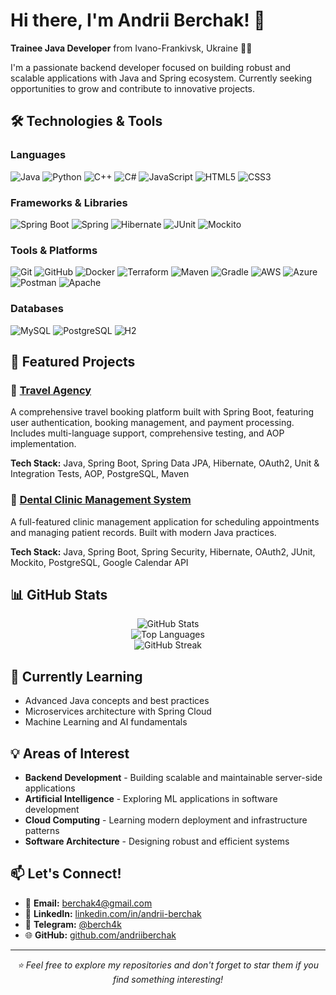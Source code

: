# Hi there, I'm Andrii Berchak! 👋

**Trainee Java Developer** from Ivano-Frankivsk, Ukraine 💛💙

I'm a passionate backend developer focused on building robust and scalable applications with Java and Spring ecosystem. Currently seeking opportunities to grow and contribute to innovative projects.

## 🛠️ Technologies & Tools

### Languages
![Java](https://img.shields.io/badge/-Java-007396?style=flat-square&logo=java&logoColor=white)
![Python](https://img.shields.io/badge/-Python-3776AB?style=flat-square&logo=python&logoColor=white)
![C++](https://img.shields.io/badge/-C++-00599C?style=flat-square&logo=cplusplus&logoColor=white)
![C#](https://img.shields.io/badge/-C%23-239120?style=flat-square&logo=csharp&logoColor=white)
![JavaScript](https://img.shields.io/badge/-JavaScript-F7DF1E?style=flat-square&logo=javascript&logoColor=black)
![HTML5](https://img.shields.io/badge/-HTML5-E34F26?style=flat-square&logo=html5&logoColor=white)
![CSS3](https://img.shields.io/badge/-CSS3-1572B6?style=flat-square&logo=css3&logoColor=white)

### Frameworks & Libraries
![Spring Boot](https://img.shields.io/badge/-Spring%20Boot-6DB33F?style=flat-square&logo=springboot&logoColor=white)
![Spring](https://img.shields.io/badge/-Spring-6DB33F?style=flat-square&logo=spring&logoColor=white)
![Hibernate](https://img.shields.io/badge/-Hibernate-59666C?style=flat-square&logo=hibernate&logoColor=white)
![JUnit](https://img.shields.io/badge/-JUnit-25A162?style=flat-square&logo=junit5&logoColor=white)
![Mockito](https://img.shields.io/badge/-Mockito-78A641?style=flat-square&logo=mockito&logoColor=white)

### Tools & Platforms
![Git](https://img.shields.io/badge/-Git-F05032?style=flat-square&logo=git&logoColor=white)
![GitHub](https://img.shields.io/badge/-GitHub-181717?style=flat-square&logo=github&logoColor=white)
![Docker](https://img.shields.io/badge/-Docker-2496ED?style=flat-square&logo=docker&logoColor=white)
![Terraform](https://img.shields.io/badge/-Terraform-623CE4?style=flat-square&logo=terraform&logoColor=white)
![Maven](https://img.shields.io/badge/-Maven-C71A36?style=flat-square&logo=apachemaven&logoColor=white)
![Gradle](https://img.shields.io/badge/-Gradle-02303A?style=flat-square&logo=gradle&logoColor=white)
![AWS](https://img.shields.io/badge/-AWS-232F3E?style=flat-square&logo=amazonaws&logoColor=white)
![Azure](https://img.shields.io/badge/-Azure-0078D4?style=flat-square&logo=microsoftazure&logoColor=white)
![Postman](https://img.shields.io/badge/-Postman-FF6C37?style=flat-square&logo=postman&logoColor=white)
![Apache](https://img.shields.io/badge/-Apache-D22128?style=flat-square&logo=apache&logoColor=white)

### Databases
![MySQL](https://img.shields.io/badge/-MySQL-4479A1?style=flat-square&logo=mysql&logoColor=white)
![PostgreSQL](https://img.shields.io/badge/-PostgreSQL-336791?style=flat-square&logo=postgresql&logoColor=white)
![H2](https://img.shields.io/badge/-H2-1021FF?style=flat-square&logo=h2&logoColor=white)

## 🚀 Featured Projects

### 🏢 [Travel Agency](https://github.com/andriiberchak/travel-agency)
A comprehensive travel booking platform built with Spring Boot, featuring user authentication, booking management, and payment processing. Includes multi-language support, comprehensive testing, and AOP implementation.

**Tech Stack:** Java, Spring Boot, Spring Data JPA, Hibernate, OAuth2, Unit & Integration Tests, AOP, PostgreSQL, Maven

### 🦷 [Dental Clinic Management System](https://github.com/andriiberchak/dental-clinic-management)
A full-featured clinic management application for scheduling appointments and managing patient records. Built with modern Java practices.

**Tech Stack:** Java, Spring Boot, Spring Security, Hibernate, OAuth2, JUnit, Mockito, PostgreSQL, Google Calendar API

## 📊 GitHub Stats

<div align="center">
  <img src="https://github-readme-stats.vercel.app/api?username=andriiberchak&show_icons=true&theme=radical&hide_border=true" alt="GitHub Stats" />
</div>

<div align="center">
  <img src="https://github-readme-stats.vercel.app/api/top-langs/?username=andriiberchak&layout=compact&theme=radical&hide_border=true" alt="Top Languages" />
</div>

<div align="center">
  <img src="https://github-readme-streak-stats.herokuapp.com/?user=andriiberchak&theme=radical&hide_border=true" alt="GitHub Streak" />
</div>

## 🌱 Currently Learning

- Advanced Java concepts and best practices
- Microservices architecture with Spring Cloud
- Machine Learning and AI fundamentals

## 💡 Areas of Interest

- **Backend Development** - Building scalable and maintainable server-side applications
- **Artificial Intelligence** - Exploring ML applications in software development
- **Cloud Computing** - Learning modern deployment and infrastructure patterns
- **Software Architecture** - Designing robust and efficient systems

## 📫 Let's Connect!

- 📧 **Email:** berchak4@gmail.com
- 💼 **LinkedIn:** [linkedin.com/in/andrii-berchak](https://www.linkedin.com/in/andrii-berchak/)
- 📱 **Telegram:** [@berch4k](https://t.me/berch4k)
- 🌐 **GitHub:** [github.com/andriiberchak](https://github.com/andriiberchak)

---

<div align="center">
  <i>⭐ Feel free to explore my repositories and don't forget to star them if you find something interesting!</i>
</div>
